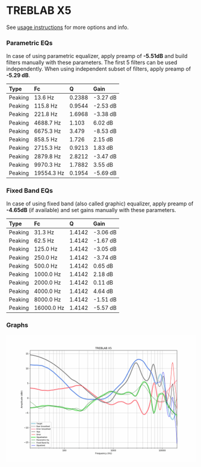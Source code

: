# TREBLAB X5
See [usage instructions](https://github.com/jaakkopasanen/AutoEq#usage) for more options and info.

### Parametric EQs
In case of using parametric equalizer, apply preamp of **-5.51dB** and build filters manually
with these parameters. The first 5 filters can be used independently.
When using independent subset of filters, apply preamp of **-5.29 dB**.

| Type    | Fc         |      Q | Gain     |
|:--------|:-----------|:-------|:---------|
| Peaking | 13.6 Hz    | 0.2388 | -3.27 dB |
| Peaking | 115.8 Hz   | 0.9544 | -2.53 dB |
| Peaking | 221.8 Hz   | 1.6968 | -3.38 dB |
| Peaking | 4688.7 Hz  | 1.103  | 6.02 dB  |
| Peaking | 6675.3 Hz  | 3.479  | -8.53 dB |
| Peaking | 858.5 Hz   | 1.726  | 2.15 dB  |
| Peaking | 2715.3 Hz  | 0.9213 | 1.83 dB  |
| Peaking | 2879.8 Hz  | 2.8212 | -3.47 dB |
| Peaking | 9970.3 Hz  | 1.7882 | 3.55 dB  |
| Peaking | 19554.3 Hz | 0.1954 | -5.69 dB |

### Fixed Band EQs
In case of using fixed band (also called graphic) equalizer, apply preamp of **-4.65dB**
(if available) and set gains manually with these parameters.

| Type    | Fc         |      Q | Gain     |
|:--------|:-----------|:-------|:---------|
| Peaking | 31.3 Hz    | 1.4142 | -3.06 dB |
| Peaking | 62.5 Hz    | 1.4142 | -1.67 dB |
| Peaking | 125.0 Hz   | 1.4142 | -3.05 dB |
| Peaking | 250.0 Hz   | 1.4142 | -3.74 dB |
| Peaking | 500.0 Hz   | 1.4142 | 0.65 dB  |
| Peaking | 1000.0 Hz  | 1.4142 | 2.18 dB  |
| Peaking | 2000.0 Hz  | 1.4142 | 0.11 dB  |
| Peaking | 4000.0 Hz  | 1.4142 | 4.64 dB  |
| Peaking | 8000.0 Hz  | 1.4142 | -1.51 dB |
| Peaking | 16000.0 Hz | 1.4142 | -5.57 dB |

### Graphs
![](./TREBLAB%20X5.png)